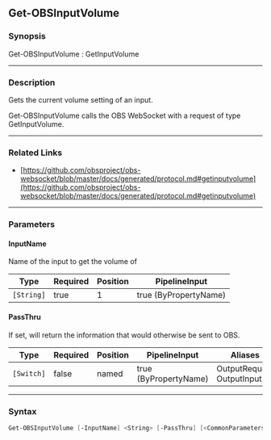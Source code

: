 Get-OBSInputVolume
------------------




### Synopsis
Get-OBSInputVolume : GetInputVolume



---


### Description

Gets the current volume setting of an input.


Get-OBSInputVolume calls the OBS WebSocket with a request of type GetInputVolume.



---


### Related Links
* [https://github.com/obsproject/obs-websocket/blob/master/docs/generated/protocol.md#getinputvolume](https://github.com/obsproject/obs-websocket/blob/master/docs/generated/protocol.md#getinputvolume)





---


### Parameters
#### **InputName**

Name of the input to get the volume of






|Type      |Required|Position|PipelineInput        |
|----------|--------|--------|---------------------|
|`[String]`|true    |1       |true (ByPropertyName)|



#### **PassThru**

If set, will return the information that would otherwise be sent to OBS.






|Type      |Required|Position|PipelineInput        |Aliases                      |
|----------|--------|--------|---------------------|-----------------------------|
|`[Switch]`|false   |named   |true (ByPropertyName)|OutputRequest<br/>OutputInput|





---


### Syntax
```PowerShell
Get-OBSInputVolume [-InputName] <String> [-PassThru] [<CommonParameters>]
```

